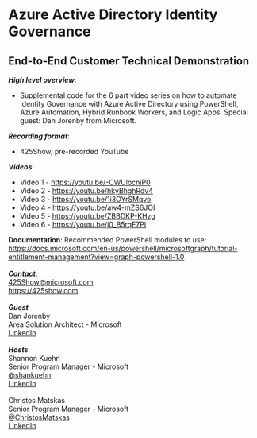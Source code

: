 # Azure Active Directory Identity Governance
## End-to-End Customer Technical Demonstration
***High level overview***:
- Supplemental code for the 6 part video series on how to automate Identity Governance with Azure Active Directory using PowerShell, Azure Automation, Hybrid Runbook Workers, and Logic Apps. Special guest: Dan Jorenby from Microsoft.

***Recording format***:
- 425Show, pre-recorded YouTube

***Videos***:
- Video 1 - https://youtu.be/-CWUlocniP0
- Video 2 - https://youtu.be/hkyBhghRdv4
- Video 3 - https://youtu.be/1i3OYrSMqvo
- Video 4 - https://youtu.be/aw4-mZS6JOI
- Video 5 - https://youtu.be/ZBBDKP-KHzg
- Video 6 - https://youtu.be/j0_B5rqF7PI

**Documentation**:
Recommended PowerShell modules to use: https://docs.microsoft.com/en-us/powershell/microsoftgraph/tutorial-entitlement-management?view=graph-powershell-1.0
<br><br>
***Contact***:
<br>425Show@microsoft.com
<br>https://425show.com
<br><br>
***Guest***
<br>Dan Jorenby
<br>Area Solution Architect - Microsoft
<br>[LinkedIn](https://www.linkedin.com/in/dan-jorenby-6023b88/)
<br><br>
***Hosts***
<br>Shannon Kuehn
<br>Senior Program Manager - Microsoft
<br>[@shankuehn](https://twitter.com/shankuehn)
<br>[LinkedIn](https://www.linkedin.com/in/shannonkuehn/)
<br><br>
Christos Matskas
<br>Senior Program Manager - Microsoft
<br>[@ChristosMatskas](https://twitter.com/ChristosMatskas)
<br>[LinkedIn](https://www.linkedin.com/in/christosmatskas/)
